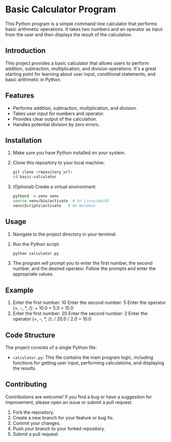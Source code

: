 # Basic Calculator Program

This Python program is a simple command-line calculator that performs basic arithmetic operations.  It takes two numbers and an operator as input from the user and then displays the result of the calculation.


## Introduction

This project provides a basic calculator that allows users to perform addition, subtraction, multiplication, and division operations. It's a great starting point for learning about user input, conditional statements, and basic arithmetic in Python.

## Features

*   Performs addition, subtraction, multiplication, and division.
*   Takes user input for numbers and operator.
*   Provides clear output of the calculation.
*   Handles potential division by zero errors.

## Installation

1.  Make sure you have Python installed on your system.  
2.  Clone this repository to your local machine:
    ```bash
    git clone <repository_url>  
    cd basic-calculator
    ```

3.  (Optional) Create a virtual environment:
    ```bash
    python3 -m venv venv
    source venv/bin/activate  # On Linux/macOS
    venv\Scripts\activate   # On Windows
    ```

## Usage
1.  Navigate to the project directory in your terminal.
2.  Run the Python script:

    ```bash
    python calculator.py
    ```
    
3.  The program will prompt you to enter the first number, the second number, and the desired operator.  Follow the prompts and enter the appropriate values.
## Example
1. Enter the first number: 10 Enter the second number: 5 Enter the operator (+, -, *, /): + 10.0 + 5.0 = 15.0
2. Enter the first number: 20 Enter the second number: 2 Enter the operator (+, -, *, /): / 20.0 / 2.0 = 10.0

## Code Structure
The project consists of a single Python file:
*   `calculator.py`:  This file contains the main program logic, including functions for getting user input, performing calculations, and displaying the results.
  
## Contributing
Contributions are welcome!  If you find a bug or have a suggestion for improvement, please open an issue or submit a pull request.

1.  Fork the repository.
2.  Create a new branch for your feature or bug fix.
3.  Commit your changes.
4.  Push your branch to your forked repository.
5.  Submit a pull request.
